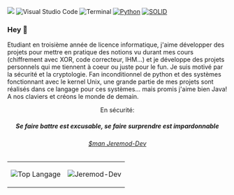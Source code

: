 
![](https://visitor-badge.glitch.me/badge?page_id=Jeremod-Dev.Jeremod-Dev)
![Visual Studio Code](https://img.shields.io/badge/--007ACC?logo=visual%20studio%20code&logoColor=ffffff)
![Terminal](https://badgen.net/badge/icon/terminal?icon=terminal&label)
[![Python](https://img.shields.io/badge/python-blue.svg)](https://shields.io/)
[![SOLID](https://img.shields.io/badge/SOLID-blue.svg)](https://shields.io/)

### Hey 👋

Etudiant en troisième année de licence informatique, j'aime développer des projets pour mettre en pratique des notions vu durant mes cours (chiffrement avec XOR, code correcteur, IHM...) et je développe des projets personnels qui me tiennent à coeur ou juste pour le fun. Je suis motivé par la sécurité et la cryptologie. Fan inconditionnel de python et des systèmes fonctionnant avec le kernel Unix, une grande partie de mes projets sont réalisés dans ce langage pour ces systèmes... mais promis j'aime bien Java! A nos claviers et créons le monde de demain.

<div align="center"><p>En sécurité:</p><h5><i>Se faire battre est excusable, se faire surprendre est impardonnable</i></h5></div>

<h6 align="center"><a href="http://jeremy-dron.fr" target="_blank">$man Jeremod-Dev</a></h6>

<table align="center">
  <tr>
    <td>
      <img src="https://github-readme-stats.vercel.app/api/top-langs/?username=Jeremod-Dev" alt="Top Langage"/>
    </td>
    <td>
      <p align="center"> <img src="https://github-readme-stats.vercel.app/api?username=Jeremod-Dev&show_icons=true" alt="Jeremod-Dev" />
    </td>
  </tr>
</table>


